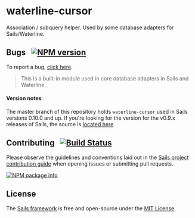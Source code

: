 # waterline-cursor

Association / subquery helper.  Used by some database adapters for Sails/Waterline.


## Bugs &nbsp; [![NPM version](https://badge.fury.io/js/waterline-cursor.svg)](http://npmjs.com/package/waterline-cursor)

To report a bug, [click here](http://sailsjs.com/bugs).

> This is a built-in module used in core database adapters in Sails and Waterline.

#### Version notes

The master branch of this repository holds `waterline-cursor` used in Sails versions 0.10.0 and up.  If you're looking for the version for the v0.9.x releases of Sails, the source is [located here](https://github.com/balderdashy/waterline-cursor/releases/tag/v0.9.7).

## Contributing &nbsp; [![Build Status](https://travis-ci.org/balderdashy/waterline-cursor.svg?branch=master)](https://travis-ci.org/balderdashy/waterline-cursor)

Please observe the guidelines and conventions laid out in the [Sails project contribution guide](http://sailsjs.com/contribute) when opening issues or submitting pull requests.

[![NPM package info](https://nodei.co/npm/waterline-cursor.png?downloads=true)](http://npmjs.com/package/waterline-cursor)

## License

The [Sails framework](http://sailsjs.com) is free and open-source under the [MIT License](http://sailsjs.com/license).
